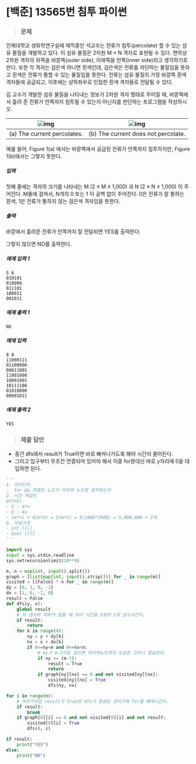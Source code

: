 # [백준] 13565번 침투 파이썬

> ### 문제

인제대학교 생화학연구실에 재직중인 석교수는 전류가 침투(percolate) 할 수 있는 섬유 물질을 개발하고 있다. 이 섬유 물질은 2차원 M × N 격자로 표현될 수 있다. 편의상 2차원 격자의 위쪽을 바깥쪽(outer side), 아래쪽을 안쪽(inner side)라고 생각하기로 한다. 또한 각 격자는 검은색 아니면 흰색인데, 검은색은 전류를 차단하는 물질임을 뜻하고 흰색은 전류가 통할 수 있는 물질임을 뜻한다. 전류는 섬유 물질의 가장 바깥쪽 흰색 격자들에 공급되고, 이후에는 상하좌우로 인접한 흰색 격자들로 전달될 수 있다.

김 교수가 개발한 섬유 물질을 나타내는 정보가 2차원 격자 형태로 주어질 때, 바깥쪽에서 흘려 준 전류가 안쪽까지 침투될 수 있는지 아닌지를 판단하는 프로그램을 작성하시오.

| ![img](https://onlinejudgeimages.s3-ap-northeast-1.amazonaws.com/problem/13565/1.png) | ![img](https://onlinejudgeimages.s3-ap-northeast-1.amazonaws.com/problem/13565/2.png) |
| ------------------------------------------------------------ | ------------------------------------------------------------ |
| (a) The current percolates.                                  | (b) The current does not percolate.                          |

예를 들어, Figure 1(a) 에서는 바깥쪽에서 공급된 전류가 안쪽까지 침투하지만, Figure 1(b)에서는 그렇지 못한다.

##### 입력

첫째 줄에는 격자의 크기를 나타내는  M (2 ≤ M ≤ 1,000) 과 N (2 ≤ N ≤ 1,000) 이 주어진다. M줄에 걸쳐서, N개의 0 또는 1 이 공백 없이 주어진다. 0은 전류가 잘 통하는 흰색, 1은 전류가 통하지 않는 검은색 격자임을 뜻한다.

##### 출력

바깥에서 흘려준 전류가 안쪽까지 잘 전달되면 YES를 출력한다.

그렇지 않으면 NO를 출력한다.

##### 예제 입력 1

```
5 6
010101
010000
011101
100011
001011
```

##### 예제 출력 1

```
NO
```

##### 예제 입력 

```
8 8
11000111
01100000
00011001
11001000
10001001
10111100
01010000
00001011
```

##### 예제 출력 2

```
YES
```

> ### 제출 답안

- 중간 dfs에서 result가 True이면 바로 빠져나가도록 해야 시간이 줄어든다.
- 그리고 입구부터 무조건 연결되어 있어야 해서 이중 for문대신 바로 y자리에 0을 대입하면 된다.

```python
'''
1. 아이디어
-  for && 연결된 노드가 마지막 노드랑 일치하는지
2. 시간 복잡도
O(V+E)
- V : m*n
- E : 4v
- (m*n) + 4(m*n) = 5(m*n) = 5(1000*1000) = 5,000,000 < 2억
3. 자료구조
- int [][]
- bool [][]
'''

import sys
input = sys.stdin.readline
sys.setrecursionlimit(10**9)

m, n = map(int, input().split())
graph = [list(map(int, input().strip())) for _ in range(m)]
visited = [[False] * n for _ in range(m)]
dy = [0, 1, 0, -1]
dx = [1, 0, -1, 0]
result = False
def dfs(y, x):
    global result
    # 이 검사의 여부가 없을 때 보다 시간을 5분의 1로 감소시킨다.
    if result:
        return
    for k in range(4):
        ny = y + dy[k]
        nx = x + dx[k]
        if 0<=ny<m and 0<=nx<n:
            # ny가 m-1이랑 같으면 마지막노드까지 도달한 것이니 종료한다.
            if ny == (m-1):
                result = True
                return
            if graph[ny][nx] == 0 and not visited[ny][nx]:
                visited[ny][nx] = True
                dfs(ny, nx)

for i in range(n):
    # 마찬가지로 result가 True면 dfs가 종료된 것이기에 for를 빠져나간다.
    if result:
        break
    if graph[0][i] == 0 and not visited[0][i] and not result:
        visited[0][i] = True
        dfs(0, i)

if result:
    print("YES")
else:
    print("NO")
```

